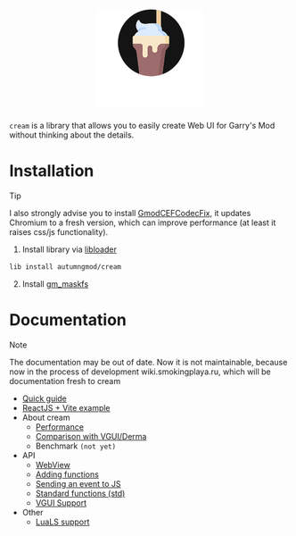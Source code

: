 <h1 align="center">
  <img src="./assets/logo.png">
</h1>

<!-- # cream -->
``cream`` is a library that allows you to easily create Web UI for Garry's Mod without thinking about the details.

# Installation
> [!TIP]
> I also strongly advise you to install [GmodCEFCodecFix](https://github.com/solsticegamestudios/GModCEFCodecFix), it updates Chromium to a fresh version, which can improve performance (at least it raises css/js functionality).

1. Install library via [libloader](https://github.com/autumngmod/libloader)

```bash
lib install autumngmod/cream
```

2. Install [gm_maskfs](https://github.com/autumngmod/gm_maskfs)

# Documentation
> [!NOTE]
> The documentation may be out of date. Now it is not maintainable, because now in the process of development wiki.smokingplaya.ru, which will be documentation fresh to cream

* [Quick guide](./.docs/quick-guide.md)
* [ReactJS + Vite example](./example)
* About cream
  * [Performance](./.docs/cream/performance.md)
  * [Comparison with VGUI/Derma](./.docs/cream/vgui.md)
  * Benchmark ``(not yet)``
* API
  * [WebView](./.docs/api/webview.md)
  * [Adding functions](./.docs/api/functions.md)
  * [Sending an event to JS](./.docs/api/events.md)
  * [Standard functions (std)](./.docs/api/std.md)
  * [VGUI Support](./.docs/api/vgui-embedding.md)
* Other
  * [LuaLS support](./.docs/other/luals.md)
